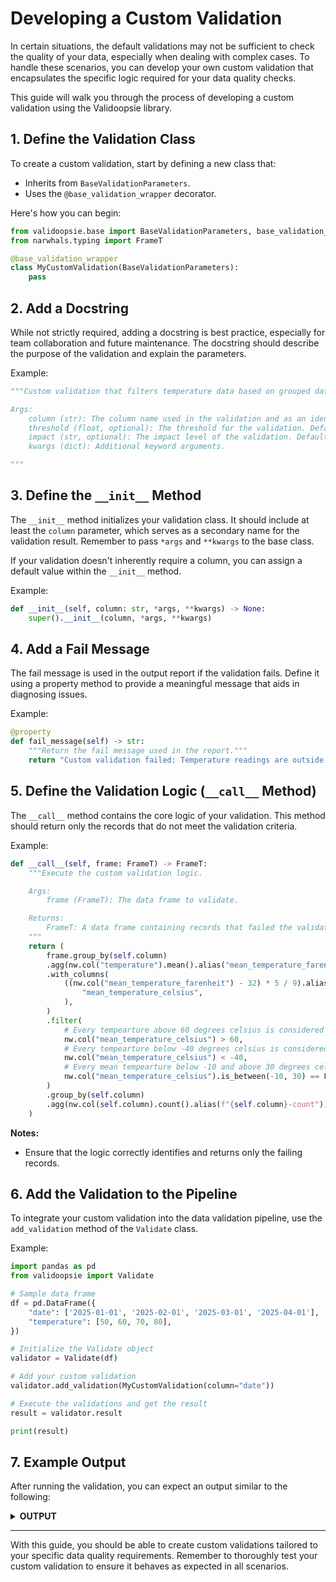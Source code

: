 # Developing a Custom Validation

In certain situations, the default validations may not be sufficient to check
the quality of your data, especially when dealing with complex cases. To handle
these scenarios, you can develop your own custom validation that encapsulates
the specific logic required for your data quality checks.

This guide will walk you through the process of developing a custom validation
using the Validoopsie library.

## 1. Define the Validation Class

To create a custom validation, start by defining a new class that:

- Inherits from `BaseValidationParameters`.
- Uses the `@base_validation_wrapper` decorator.

Here's how you can begin:

```python
from validoopsie.base import BaseValidationParameters, base_validation_wrapper
from narwhals.typing import FrameT

@base_validation_wrapper
class MyCustomValidation(BaseValidationParameters):
    pass
```

## 2. Add a Docstring

While not strictly required, adding a docstring is best practice, especially
for team collaboration and future maintenance. The docstring should describe
the purpose of the validation and explain the parameters.

Example:

```python
"""Custom validation that filters temperature data based on grouped dates.

Args:
    column (str): The column name used in the validation and as an identifier in results.
    threshold (float, optional): The threshold for the validation. Defaults to 0.0.
    impact (str, optional): The impact level of the validation. Defaults to "low".
    kwargs (dict): Additional keyword arguments.

"""
```

## 3. Define the `__init__` Method

The `__init__` method initializes your validation class. It should include at
least the `column` parameter, which serves as a secondary name for the
validation result. Remember to pass `*args` and `**kwargs` to the base class.

If your validation doesn't inherently require a column, you can assign a
default value within the `__init__` method.

Example:

```python
def __init__(self, column: str, *args, **kwargs) -> None:
    super().__init__(column, *args, **kwargs)
```

## 4. Add a Fail Message

The fail message is used in the output report if the validation fails. Define
it using a property method to provide a meaningful message that aids in
diagnosing issues.

Example:

```python
@property
def fail_message(self) -> str:
    """Return the fail message used in the report."""
    return "Custom validation failed: Temperature readings are outside acceptable ranges."
```

## 5. Define the Validation Logic (`__call__` Method)

The `__call__` method contains the core logic of your validation. This method
should return only the records that do not meet the validation criteria.

Example:

```python
def __call__(self, frame: FrameT) -> FrameT:
    """Execute the custom validation logic.

    Args:
        frame (FrameT): The data frame to validate.

    Returns:
        FrameT: A data frame containing records that failed the validation.
    """
    return (
        frame.group_by(self.column)
        .agg(nw.col("temperature").mean().alias("mean_temperature_farenheit"))
        .with_columns(
            ((nw.col("mean_temperature_farenheit") - 32) * 5 / 9).alias(
                "mean_temperature_celsius",
            ),
        )
        .filter(
            # Every tempearture above 60 degrees celsius is considered as an error
            nw.col("mean_temperature_celsius") > 60,
            # Every tempearture below -40 degrees celsius is considered as an error
            nw.col("mean_temperature_celsius") < -40,
            # Every mean tempearture below -10 and above 30 degrees celsius is considered as an error
            nw.col("mean_temperature_celsius").is_between(-10, 30) == False,
        )
        .group_by(self.column)
        .agg(nw.col(self.column).count().alias(f"{self.column}-count"))
    )
```

**Notes:**

- Ensure that the logic correctly identifies and returns only the failing records.

## 6. Add the Validation to the Pipeline

To integrate your custom validation into the data validation pipeline, use the
`add_validation` method of the `Validate` class.

Example:

```python
import pandas as pd
from validoopsie import Validate

# Sample data frame
df = pd.DataFrame({
    "date": ['2025-01-01', '2025-02-01', '2025-03-01', '2025-04-01'],
    "temperature": [50, 60, 70, 80],
})

# Initialize the Validate object
validator = Validate(df)

# Add your custom validation
validator.add_validation(MyCustomValidation(column="date"))

# Execute the validations and get the result
result = validator.result

print(result)
```

## 7. Example Output

After running the validation, you can expect an output similar to the following:

<details>
  <summary>
    <strong>OUTPUT</strong>
  </summary>
```json
{
    "Summary": {
        "passed": true,
        "validations": [
            "MyCustomValidation_date"
        ]
    },
    "MyCustomValidation_date": {
        "validation": "MyCustomValidation",
        "impact": "low",
        "timestamp": "2025-01-10T17:54:14.035378+01:00",
        "column": "date",
        "result": {
            "status": "Success",
            "threshold pass": true,
            "message": "All items passed the validation.",
            "frame row number": 4,
            "threshold": 0.0
        }
    }
}
```
</details>

---

With this guide, you should be able to create custom validations tailored to
your specific data quality requirements. Remember to thoroughly test your
custom validation to ensure it behaves as expected in all scenarios.
